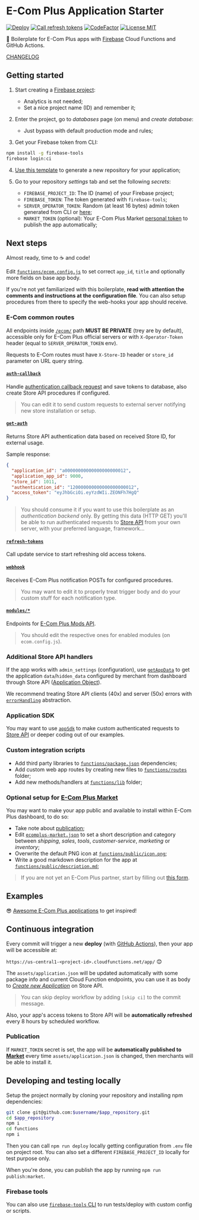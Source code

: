 # E-Com Plus Application Starter

[![Deploy](https://github.com/ecomplus/application-starter/workflows/Deploy/badge.svg)](https://github.com/ecomplus/application-starter/actions?workflow=Deploy) [![Call refresh tokens](https://github.com/ecomplus/application-starter/workflows/Call%20refresh%20tokens/badge.svg)](https://github.com/ecomplus/application-starter/actions?workflow=Call+refresh+tokens) [![CodeFactor](https://www.codefactor.io/repository/github/ecomplus/storefront-starter/badge)](https://www.codefactor.io/repository/github/ecomplus/storefront-starter) [![License MIT](https://img.shields.io/badge/License-MIT-yellow.svg)](https://opensource.org/licenses/MIT)

:dog: Boilerplate for E-Com Plus apps with [Firebase](https://firebase.google.com/) Cloud Functions and GitHub Actions.

[CHANGELOG](https://github.com/ecomplus/application-starter/blob/master/CHANGELOG.md)

## Getting started

1. Start creating a [Firebase project](https://console.firebase.google.com/):
    - Analytics is not needed;
    - Set a nice project name (ID) and remember it;

2. Enter the project, go to _databases_ page (on menu) and _create database_:
    - Just bypass with default production mode and rules;

3. Get your Firebase token from CLI:
```bash
npm install -g firebase-tools
firebase login:ci
```

4. [Use this template](https://github.com/ecomplus/application-starter/generate) to generate a new repository for your application;

5. Go to your repository _settings_ tab and set the following _secrets_:
    - `FIREBASE_PROJECT_ID`: The ID (name) of your Firebase project;
    - `FIREBASE_TOKEN`: The token generated with `firebase-tools`;
    - `SERVER_OPERATOR_TOKEN`: Random (at least 16 bytes) admin token generated from CLI or [here](https://randomkeygen.com/);
    - `MARKET_TOKEN` (optional): Your E-Com Plus Market [personal token](https://market.e-com.plus/partners/account) to publish the app automatically;

## Next steps

Almost ready, time to :coffee: and code!

Edit [`functions/ecom.config.js`](functions/ecom.config.js) to set correct `app_id`, `title` and optionally more fields on base app body.

If you're not yet familiarized with this boilerplate, **read with attention the comments and instructions at the configuration file**. You can also setup procedures from there to specify the web-hooks your app should receive.

### E-Com common routes

All endpoints inside [`/ecom/`](functions/routes/ecom) path **MUST BE PRIVATE** (trey are by default), accessible only for E-Com Plus official servers or with `X-Operator-Token` header (equal to `SERVER_OPERATOR_TOKEN` env).

Requests to E-Com routes must have `X-Store-ID` header or `store_id` parameter on URL query string.

#### [`auth-callback`](functions/routes/ecom/auth-callback.js)

Handle [authentication callback request](https://developers.e-com.plus/docs/api/#/store/authenticate-app/authenticate-app) and save tokens to database, also create Store API procedures if configured.

> You can edit it to send custom requests to external server notifying new store installation or setup.

#### [`get-auth`](functions/routes/ecom/get-auth.js)

Returns Store API authentication data based on received Store ID, for external usage.

Sample response:

```json
{
  "application_id": "a00000000000000000000012",
  "application_app_id": 9000,
  "store_id": 1011,
  "authentication_id": "120000000000000000000012",
  "access_token": "eyJhbGciOi.eyYzdWIi.ZEONFh7HgQ"
}
```

> You should consume it if you want to use this boilerplate as an _authentication backend_ only. By getting this data (HTTP GET) you'll be able to run authenticated requests to [Store API](https://developers.e-com.plus/docs/api/#/store/) from your own server, with your preferred language, framework...

#### [`refresh-tokens`](functions/routes/ecom/refresh-tokens.js)

Call update service to start refreshing old access tokens.

#### [`webhook`](functions/routes/ecom/webhook.js)

Receives E-Com Plus notification POSTs for configured procedures.

> You may want to edit it to properly treat trigger body and do your custom stuff for each notification type.

#### [`modules/*`](functions/routes/ecom/modules)

Endpoints for [E-Com Plus Mods API](https://developers.e-com.plus/modules-api/).

> You should edit the respective ones for enabled modules (on `ecom.config.js`).

### Additional Store API handlers

If the app works with `admin_settings` (configuration), use [`getAppData`](functions/lib/store-api/get-app-data.js) to get the application `data`/`hidden_data` configured by merchant from dashboard through Store API ([Application Object](https://developers.e-com.plus/docs/api/#/store/applications/)).

We recommend treating Store API clients (40x) and server (50x) errors with [`errorHandling`](functions/lib/store-api/error-handling.js) abstraction.

### Application SDK

You may want to use [`appSdk`](https://github.com/ecomplus/application-sdk) to make custom authenticated requests to [Store API](https://developers.e-com.plus/docs/api/#/store/) or deeper coding out of our examples.

### Custom integration scripts

- Add third party libraries to [`functions/package.json`](functions/package.json) dependencies;
- Add custom web app routes by creating new files to [`functions/routes`](functions/routes) folder;
- Add new methods/handlers at [`functions/lib`](functions/lib) folder;

### Optional setup for [E-Com Plus Market](https://market.e-com.plus/)

You may want to make your app public and available to install within E-Com Plus dashboard, to do so:

- Take note about [publication](#publication);
- Edit [`ecomplus-market.json`](ecomplus-market.json) to set a short description and category between _shipping_, _sales_, _tools_, _customer-service_, _marketing_ or _inventory_;
- Overwrite the default PNG icon at [`functions/public/icon.png`](functions/public/icon.png);
- Write a good markdown description for the app at [`functions/public/description.md`](functions/public/description.md);

> If you are not yet an E-Com Plus partner, start by filling out [this form](https://docs.google.com/forms/d/e/1FAIpQLSfd8uUsMG6N_rSFi2blGuk3Rfqi_BPp6fxschkmkdhEBVDsyw/viewform).

## Examples

:sunglasses: [Awesome E-Com Plus applications](https://github.com/ecomplus/awesome#applications) to get inspired!

## Continuous integration

Every commit will trigger a new **deploy** (with [GitHub Actions](.github/workflows)), then your app will be accessible at:

`https://us-central1-<project-id>.cloudfunctions.net/app/` :blush:

The `assets/application.json` will be updated automatically with some package info and current Cloud Function endpoints, you can use it as body to [_Create new Application_](https://developers.e-com.plus/docs/api/#/store/applications/new-application) on Store API.

> You can skip deploy workflow by adding `[skip ci]` to the commit message.

Also, your app's access tokens to Store API will be **automatically refreshed** every 8 hours by scheduled workflow.

### Publication

If `MARKET_TOKEN` secret is set, the app will be **automatically published to [Market](https://market.e-com.plus/)** every time `assets/application.json` is changed, then merchants will be able to install it.

## Developing and testing locally

Setup the project normally by cloning your repository and installing npm dependencies:

```bash
git clone git@github.com:$username/$app_repository.git
cd $app_repository
npm i
cd functions
npm i
```

Then you can call `npm run deploy` locally getting configuration from `.env` file on project root. You can also set a different `FIREBASE_PROJECT_ID` locally for test purpose only.

When you're done, you can publish the app by running `npm run publish:market`.

### Firebase tools

You can also use [`firebase-tools` CLI](https://firebase.google.com/docs/cli) to run tests/deploy with custom config or scripts.
